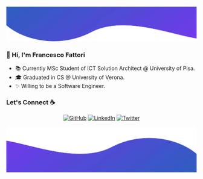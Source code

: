 ![Top Image](./top.svg)

### :wave: Hi, I'm Francesco Fattori

- 📚 Currently MSc Student of ICT Solution Architect @ University of Pisa.
- 🎓 Graduated in CS @ University of Verona.
- ✨ Willing to be a Software Engineer.


### Let's Connect :coffee:
<p align="center">
	<a href="https://github.com/francescofact"><img src="https://img.icons8.com/bubbles/50/000000/github.png" alt="GitHub"/></a>
	<a href="https://www.linkedin.com/in/francesco-fattori/"><img src="https://img.icons8.com/bubbles/50/000000/linkedin.png" alt="LinkedIn"/></a>
	<a href="https://twitter.com/francescofact"><img src="https://img.icons8.com/bubbles/50/000000/twitter.png" alt="Twitter"/></a>
</p>

![Bottom Image](./bottom.svg)
